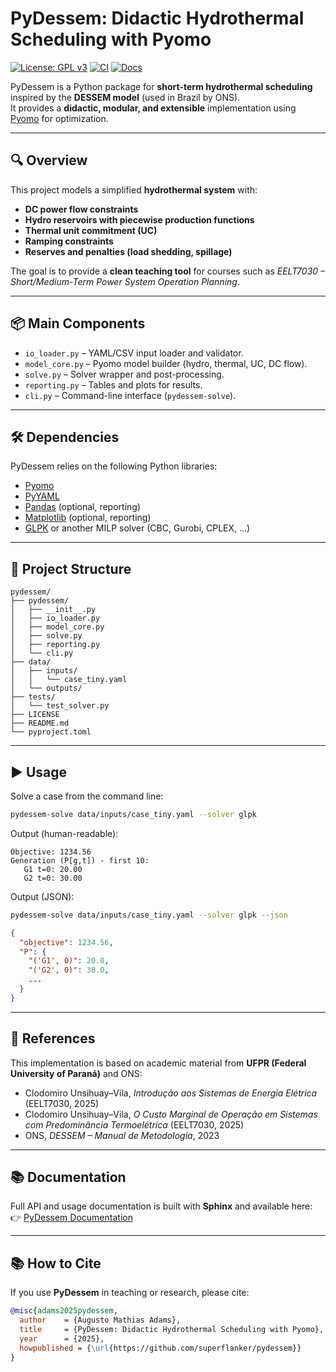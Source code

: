 # PyDessem: Didactic Hydrothermal Scheduling with Pyomo

[![License: GPL v3](https://img.shields.io/badge/License-GPLv3-blue.svg)](https://www.gnu.org/licenses/gpl-3.0)
[![CI](https://github.com/superflanker/pydessem/actions/workflows/ci.yml/badge.svg)](https://github.com/superflanker/pydessem/actions/workflows/ci.yml)
[![Docs](https://github.com/superflanker/pydessem/actions/workflows/docs.yml/badge.svg)](https://superflanker.github.io/pydessem/)

PyDessem is a Python package for **short-term hydrothermal scheduling** inspired by the **DESSEM model** (used in Brazil by ONS).  
It provides a **didactic, modular, and extensible** implementation using [Pyomo](http://www.pyomo.org/) for optimization.

---

## 🔍 Overview

This project models a simplified **hydrothermal system** with:
- **DC power flow constraints**
- **Hydro reservoirs with piecewise production functions**
- **Thermal unit commitment (UC)**
- **Ramping constraints**
- **Reserves and penalties (load shedding, spillage)**

The goal is to provide a **clean teaching tool** for courses such as *EELT7030 – Short/Medium-Term Power System Operation Planning*.

---

## 📦 Main Components

- `io_loader.py` – YAML/CSV input loader and validator.
- `model_core.py` – Pyomo model builder (hydro, thermal, UC, DC flow).
- `solve.py` – Solver wrapper and post-processing.
- `reporting.py` – Tables and plots for results.
- `cli.py` – Command-line interface (`pydessem-solve`).

---

## 🛠 Dependencies

PyDessem relies on the following Python libraries:

- [Pyomo](https://pypi.org/project/pyomo/)
- [PyYAML](https://pypi.org/project/PyYAML/)
- [Pandas](https://pypi.org/project/pandas/) (optional, reporting)
- [Matplotlib](https://pypi.org/project/matplotlib/) (optional, reporting)
- [GLPK](https://www.gnu.org/software/glpk/) or another MILP solver (CBC, Gurobi, CPLEX, ...)

---

## 📁 Project Structure

```
pydessem/
├── pydessem/
│   ├── __init__.py
│   ├── io_loader.py
│   ├── model_core.py
│   ├── solve.py
│   ├── reporting.py
│   └── cli.py
├── data/
│   ├── inputs/
│   │   └── case_tiny.yaml
│   └── outputs/
├── tests/
│   └── test_solver.py
├── LICENSE
├── README.md
└── pyproject.toml
```

---

## ▶️ Usage

Solve a case from the command line:

```bash
pydessem-solve data/inputs/case_tiny.yaml --solver glpk
```

Output (human-readable):

```
Objective: 1234.56
Generation (P[g,t]) - first 10:
   G1 t=0: 20.00
   G2 t=0: 30.00
```

Output (JSON):

```bash
pydessem-solve data/inputs/case_tiny.yaml --solver glpk --json
```

```json
{
  "objective": 1234.56,
  "P": {
    "('G1', 0)": 20.0,
    "('G2', 0)": 30.0,
    ...
  }
}
```

---

## 📄 References

This implementation is based on academic material from **UFPR (Federal University of Paraná)** and ONS:

- Clodomiro Unsihuay–Vila, *Introdução aos Sistemas de Energia Elétrica* (EELT7030, 2025)  
- Clodomiro Unsihuay–Vila, *O Custo Marginal de Operação em Sistemas com Predominância Termoelétrica* (EELT7030, 2025)  
- ONS, *DESSEM – Manual de Metodologia*, 2023  

---

## 📚 Documentation

Full API and usage documentation is built with **Sphinx** and available here:  
👉 [PyDessem Documentation](https://superflanker.github.io/pydessem/)

---

## 📚 How to Cite

If you use **PyDessem** in teaching or research, please cite:

```bibtex
@misc{adams2025pydessem,
  author    = {Augusto Mathias Adams},
  title     = {PyDessem: Didactic Hydrothermal Scheduling with Pyomo},
  year      = {2025},
  howpublished = {\url{https://github.com/superflanker/pydessem}}
}
```
